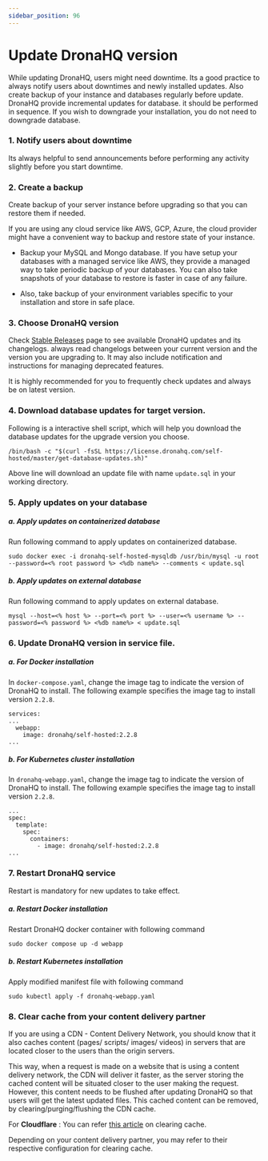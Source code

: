 ```yaml
---
sidebar_position: 96
---
```


# Update DronaHQ version

While updating DronaHQ, users might need downtime. Its a good practice to always notify users about downtimes and newly installed updates. Also create backup of your instance and databases regularly before update. DronaHQ provide incremental updates for database. it should be performed in sequence. If you wish to downgrade your installation, you do not need to downgrade database.

### 1. Notify users about downtime

Its always helpful to send announcements before performing any activity slightly before you start downtime.

### 2. Create a backup

Create backup of your server instance before upgrading so that you can restore them if needed.

If you are using any cloud service like AWS, GCP, Azure, the cloud provider might have a convenient way to backup and restore state of your instance.

- Backup your MySQL and Mongo database. If you have setup your databases with a managed service like AWS, they provide a managed way to take periodic backup of your databases. You can also take snapshots of your database to restore is faster in case of any failure.

- Also, take backup of your environment variables specific to your installation and store in safe place.

### 3. Choose DronaHQ version

Check [Stable Releases](https://docs.dronahq.com/selfhosted-stable/) page to see available DronaHQ updates and its changelogs. always read changelogs between your current version and the version you are upgrading to. It may also include notification and instructions for managing deprecated features.

It is highly recommended for you to frequently check updates and always be on latest version.

### 4. Download database updates for target version.

Following is a interactive shell script, which will help you download the database updates for the upgrade version you choose.

```shell
/bin/bash -c "$(curl -fsSL https://license.dronahq.com/self-hosted/master/get-database-updates.sh)"
```

Above line will download an update file with name `update.sql` in your working directory.

### 5. Apply updates on your database

##### a. Apply updates on containerized database

Run following command to apply updates on  containerized database.

```shell
sudo docker exec -i dronahq-self-hosted-mysqldb /usr/bin/mysql -u root --password=<% root password %> <%db name%> --comments < update.sql
```
##### b. Apply updates on external database

Run following command to apply updates on  external database.

```shell
mysql --host=<% host %> --port=<% port %> --user=<% username %> --password=<% password %> <%db name%> < update.sql
```

### 6. Update DronaHQ version in service file.

##### a. For Docker installation

In `docker-compose.yaml`, change the image tag to indicate the version of DronaHQ to install. The following example specifies the image tag to install version `2.2.8`.

```
services:
...
  webapp:
    image: dronahq/self-hosted:2.2.8
...
```
##### b. For Kubernetes cluster installation

In `dronahq-webapp.yaml`, change the image tag to indicate the version of DronaHQ to install. The following example specifies the image tag to install version `2.2.8`.

```
...
spec:
  template:
    spec:
      containers:
        - image: dronahq/self-hosted:2.2.8
...
```

### 7. Restart DronaHQ service

Restart is mandatory for new updates to take effect.

##### a. Restart Docker installation

Restart DronaHQ docker container with following command
```
sudo docker compose up -d webapp
```

##### b. Restart Kubernetes installation

Apply modified manifest file with following command
```
sudo kubectl apply -f dronahq-webapp.yaml
```

### 8. Clear cache from your content delivery partner

If you are using a CDN - Content Delivery Network, you should know that it also caches content (pages/ scripts/ images/ videos) in servers that are located closer to the users than the origin servers. 

This way, when a request is made on a website that is using a content delivery network, the CDN will deliver it faster, as the server storing the cached content will be situated closer to the user making the request. However, this content needs to be flushed after updating DronaHQ so that users will get the latest updated files. This cached content can be removed, by clearing/purging/flushing the CDN cache.

For **Cloudflare** : You can refer [this article](https://developers.cloudflare.com/cache/how-to/purge-cache/) on clearing cache.

Depending on your content delivery partner, you may refer to their respective configuration for clearing cache.